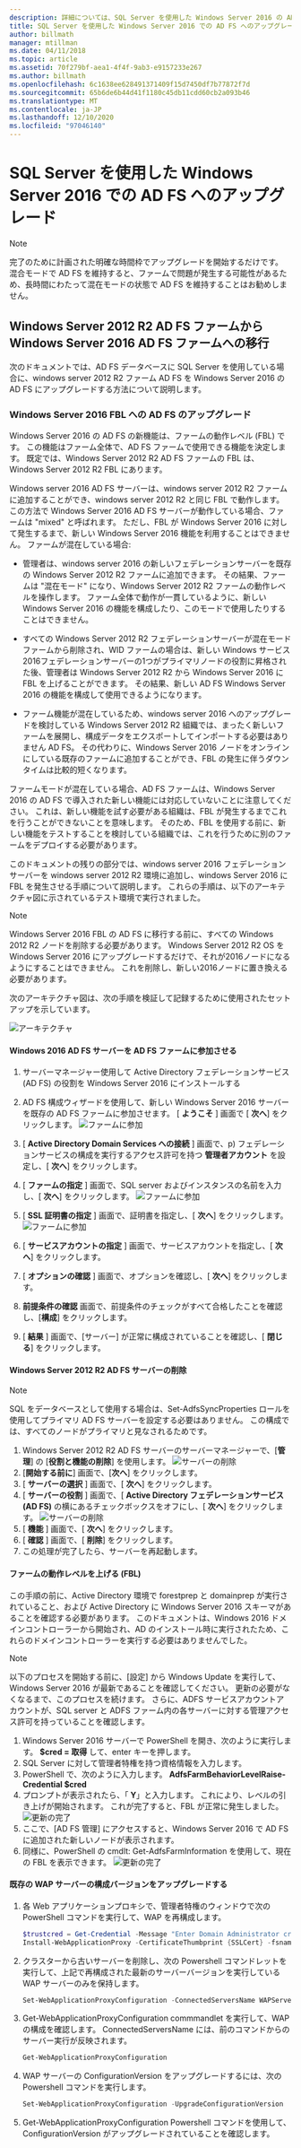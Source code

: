 ```yaml
---
description: 詳細については、SQL Server を使用した Windows Server 2016 の AD FS へのアップグレードに関するページを参照してください。
title: SQL Server を使用した Windows Server 2016 での AD FS へのアップグレード
author: billmath
manager: mtillman
ms.date: 04/11/2018
ms.topic: article
ms.assetid: 70f279bf-aea1-4f4f-9ab3-e9157233e267
ms.author: billmath
ms.openlocfilehash: 6c1638ee628491371409f15d7450df7b77872f7d
ms.sourcegitcommit: 65b6de6b44d41f1180c45db11cdd60cb2a093b46
ms.translationtype: MT
ms.contentlocale: ja-JP
ms.lasthandoff: 12/10/2020
ms.locfileid: "97046140"
---
```

# <a name="upgrading-to-ad-fs-in-windows-server-2016-with-sql-server"></a>SQL Server を使用した Windows Server 2016 での AD FS へのアップグレード


> [!NOTE]
> 完了のために計画された明確な時間枠でアップグレードを開始するだけです。 混合モードで AD FS を維持すると、ファームで問題が発生する可能性があるため、長時間にわたって混在モードの状態で AD FS を維持することはお勧めしません。


## <a name="moving-from-a-windows-server-2012-r2-ad-fs-farm-to-a-windows-server-2016-ad-fs-farm"></a>Windows Server 2012 R2 AD FS ファームから Windows Server 2016 AD FS ファームへの移行
次のドキュメントでは、AD FS データベースに SQL Server を使用している場合に、windows server 2012 R2 ファーム AD FS を Windows Server 2016 の AD FS にアップグレードする方法について説明します。

### <a name="upgrading-ad-fs-to-windows-server-2016-fbl"></a>Windows Server 2016 FBL への AD FS のアップグレード
Windows Server 2016 の AD FS の新機能は、ファームの動作レベル (FBL) です。   この機能はファーム全体で、AD FS ファームで使用できる機能を決定します。   既定では、Windows Server 2012 R2 AD FS ファームの FBL は、Windows Server 2012 R2 FBL にあります。

Windows server 2016 AD FS サーバーは、windows server 2012 R2 ファームに追加することができ、windows server 2012 R2 と同じ FBL で動作します。  この方法で Windows Server 2016 AD FS サーバーが動作している場合、ファームは "mixed" と呼ばれます。  ただし、FBL が Windows Server 2016 に対して発生するまで、新しい Windows Server 2016 機能を利用することはできません。  ファームが混在している場合:

-   管理者は、windows server 2016 の新しいフェデレーションサーバーを既存の Windows Server 2012 R2 ファームに追加できます。  その結果、ファームは "混在モード" になり、Windows Server 2012 R2 ファームの動作レベルを操作します。  ファーム全体で動作が一貫しているように、新しい Windows Server 2016 の機能を構成したり、このモードで使用したりすることはできません。

-   すべての Windows Server 2012 R2 フェデレーションサーバーが混在モードファームから削除され、WID ファームの場合は、新しい Windows サービス2016フェデレーションサーバーの1つがプライマリノードの役割に昇格された後、管理者は Windows Server 2012 R2 から Windows Server 2016 に FBL を上げることができます。  その結果、新しい AD FS Windows Server 2016 の機能を構成して使用できるようになります。

-   ファーム機能が混在しているため、windows server 2016 へのアップグレードを検討している Windows Server 2012 R2 組織では、まったく新しいファームを展開し、構成データをエクスポートしてインポートする必要はありません AD FS。  その代わりに、Windows Server 2016 ノードをオンラインにしている既存のファームに追加することができ、FBL の発生に伴うダウンタイムは比較的短くなります。

ファームモードが混在している場合、AD FS ファームは、Windows Server 2016 の AD FS で導入された新しい機能には対応していないことに注意してください。  これは、新しい機能を試す必要がある組織は、FBL が発生するまでこれを行うことができないことを意味します。  そのため、FBL を使用する前に、新しい機能をテストすることを検討している組織では、これを行うために別のファームをデプロイする必要があります。

このドキュメントの残りの部分では、windows server 2016 フェデレーションサーバーを windows server 2012 R2 環境に追加し、windows Server 2016 に FBL を発生させる手順について説明します。  これらの手順は、以下のアーキテクチャ図に示されているテスト環境で実行されました。

> [!NOTE]
> Windows Server 2016 FBL の AD FS に移行する前に、すべての Windows 2012 R2 ノードを削除する必要があります。  Windows Server 2012 R2 OS を Windows Server 2016 にアップグレードするだけで、それが2016ノードになるようにすることはできません。  これを削除し、新しい2016ノードに置き換える必要があります。

次のアーキテクチャ図は、次の手順を検証して記録するために使用されたセットアップを示しています。

![アーキテクチャ](media/Upgrading-to-AD-FS-in-Windows-Server-2016-SQL/arch.png)


#### <a name="join-the-windows-2016-ad-fs-server-to-the-ad-fs-farm"></a>Windows 2016 AD FS サーバーを AD FS ファームに参加させる

1.  サーバーマネージャー使用して Active Directory フェデレーションサービス (AD FS) の役割を Windows Server 2016 にインストールする

2.  AD FS 構成ウィザードを使用して、新しい Windows Server 2016 サーバーを既存の AD FS ファームに参加させます。  [ **ようこそ** ] 画面で [ **次へ**] をクリックします。
 ![ファームに参加](media/Upgrading-to-AD-FS-in-Windows-Server-2016-SQL/configure1.png)
3.  [ **Active Directory Domain Services への接続** ] 画面で、p) フェデレーションサービスの構成を実行するアクセス許可を持つ **管理者アカウント** を設定し、[ **次へ**] をクリックします。
4.  [ **ファームの指定** ] 画面で、SQL server およびインスタンスの名前を入力し、[ **次へ**] をクリックします。
![ファームに参加](media/Upgrading-to-AD-FS-in-Windows-Server-2016-SQL/configure3.png)
5.  [ **SSL 証明書の指定** ] 画面で、証明書を指定し、[ **次へ**] をクリックします。
![ファームに参加](media/Upgrading-to-AD-FS-in-Windows-Server-2016-SQL/configure4.png)
6.  [ **サービスアカウントの指定** ] 画面で、サービスアカウントを指定し、[ **次へ**] をクリックします。
7.  [ **オプションの確認** ] 画面で、オプションを確認し、[ **次へ**] をクリックします。
8.  **前提条件の確認** 画面で、前提条件のチェックがすべて合格したことを確認し、[**構成**] をクリックします。
9.  [ **結果** ] 画面で、[サーバー] が正常に構成されていることを確認し、[ **閉じる**] をクリックします。


#### <a name="remove-the-windows-server-2012-r2-ad-fs-server"></a>Windows Server 2012 R2 AD FS サーバーの削除

>[!NOTE]
>SQL をデータベースとして使用する場合は、Set-AdfsSyncProperties ロールを使用してプライマリ AD FS サーバーを設定する必要はありません。  この構成では、すべてのノードがプライマリと見なされるためです。

1.  Windows Server 2012 R2 AD FS サーバーのサーバーマネージャーで、[**管理**] の [**役割と機能の削除**] を使用します。
![サーバーの削除](media/Upgrading-to-AD-FS-in-Windows-Server-2016-SQL/remove1.png)
2.  [**開始する前に**] 画面で、[**次へ**] をクリックします。
3.  [ **サーバーの選択** ] 画面で、[ **次へ**] をクリックします。
4.  [ **サーバーの役割** ] 画面で、[ **Active Directory フェデレーションサービス (AD FS)** の横にあるチェックボックスをオフにし、[ **次へ**] をクリックします。
![サーバーの削除](media/Upgrading-to-AD-FS-in-Windows-Server-2016-SQL/remove2.png)
5.  [ **機能** ] 画面で、[ **次へ**] をクリックします。
6.  [ **確認** ] 画面で、[ **削除**] をクリックします。
7.  この処理が完了したら、サーバーを再起動します。

#### <a name="raise-the-farm-behavior-level-fbl"></a>ファームの動作レベルを上げる (FBL)
この手順の前に、Active Directory 環境で forestprep と domainprep が実行されていること、および Active Directory に Windows Server 2016 スキーマがあることを確認する必要があります。  このドキュメントは、Windows 2016 ドメインコントローラーから開始され、AD のインストール時に実行されたため、これらのドメインコントローラーを実行する必要はありませんでした。

>[!NOTE]
>以下のプロセスを開始する前に、[設定] から Windows Update を実行して、Windows Server 2016 が最新であることを確認してください。  更新の必要がなくなるまで、このプロセスを続けます。 さらに、ADFS サービスアカウントアカウントが、SQL server と ADFS ファーム内の各サーバーに対する管理アクセス許可を持っていることを確認します。

1. Windows Server 2016 サーバーで PowerShell を開き、次のように実行します。 **$cred = 取得** して、enter キーを押します。
2. SQL Server に対して管理者特権を持つ資格情報を入力します。
3. PowerShell で、次のように入力します。 **AdfsFarmBehaviorLevelRaise-Credential $cred**
2. プロンプトが表示されたら、「 **Y**」と入力します。 これにより、レベルの引き上げが開始されます。  これが完了すると、FBL が正常に発生しました。
![更新の完了](media/Upgrading-to-AD-FS-in-Windows-Server-2016-SQL/finish1.png)
3. ここで、[AD FS 管理] にアクセスすると、Windows Server 2016 で AD FS に追加された新しいノードが表示されます。
4. 同様に、PowerShell の cmdlt: Get-AdfsFarmInformation を使用して、現在の FBL を表示できます。
![更新の完了](media/Upgrading-to-AD-FS-in-Windows-Server-2016-SQL/finish2.png)

#### <a name="upgrade-the-configuration-version-of-existing-wap-servers"></a>既存の WAP サーバーの構成バージョンをアップグレードする
1. 各 Web アプリケーションプロキシで、管理者特権のウィンドウで次の PowerShell コマンドを実行して、WAP を再構成します。
    ```powershell
    $trustcred = Get-Credential -Message "Enter Domain Administrator credentials"
    Install-WebApplicationProxy -CertificateThumbprint {SSLCert} -fsname fsname -FederationServiceTrustCredential $trustcred
    ```
2. クラスターから古いサーバーを削除し、次の Powershell コマンドレットを実行して、上記で再構成された最新のサーバーバージョンを実行している WAP サーバーのみを保持します。
    ```powershell
    Set-WebApplicationProxyConfiguration -ConnectedServersName WAPServerName1, WAPServerName2
    ```
3. Get-WebApplicationProxyConfiguration commmandlet を実行して、WAP の構成を確認します。 ConnectedServersName には、前のコマンドからのサーバー実行が反映されます。
    ```powershell
    Get-WebApplicationProxyConfiguration
    ```
4. WAP サーバーの ConfigurationVersion をアップグレードするには、次の Powershell コマンドを実行します。
    ```powershell
    Set-WebApplicationProxyConfiguration -UpgradeConfigurationVersion
    ```
5. Get-WebApplicationProxyConfiguration Powershell コマンドを使用して、ConfigurationVersion がアップグレードされていることを確認します。
